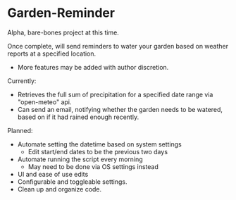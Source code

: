 # Garden-Reminder
Alpha, bare-bones project at this time.

Once complete, will send reminders to water your garden based on weather reports at a specified location.
  - More features may be added with author discretion.

Currently:
  - Retrieves the full sum of precipitation for a specified date range via "open-meteo" api.
  - Can send an email, notifying whether the garden needs to be watered, based on if it had rained enough recently.

Planned:
  - Automate setting the datetime based on system settings
      - Edit start/end dates to be the previous two days
  - Automate running the script every morning
      - May need to be done via OS settings instead
  - UI and ease of use edits
  - Configurable and toggleable settings.
  - Clean up and organize code.



